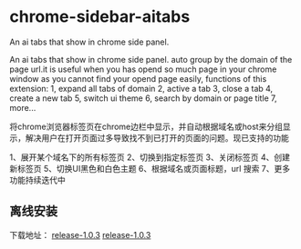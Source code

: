 # chrome-sidebar-aitabs
An ai tabs that show in chrome side panel.

An ai tabs that show in chrome side panel. auto group by the domain of the page url.it is useful when you has opend so much page in your chrome window as you cannot find your opend page easily, functions of this extension:
1, expand all tabs of domain
2, active a tab
3, close a tab
4, create a new tab
5, switch ui theme
6, search by domain or page title
7, more...

将chrome浏览器标签页在chrome边栏中显示，并自动根据域名或host来分组显示，解决用户在打开页面过多导致找不到已打开的页面的问题。现已支持的功能

1、展开某个域名下的所有标签页
2、切换到指定标签页
3、关闭标签页
4、创建新标签页
5、切换UI黑色和白色主题
6、根据域名或页面标题，url 搜索
7、更多功能持续迭代中

## 离线安装

下载地址：
[release-1.0.3]()
<a download href="https://github.com/MarvenGong/chrome-sidebar-aitabs/blob/main/downloads/chrome-sidebar-aitabs-1.0.3.zip">release-1.0.3</a>
